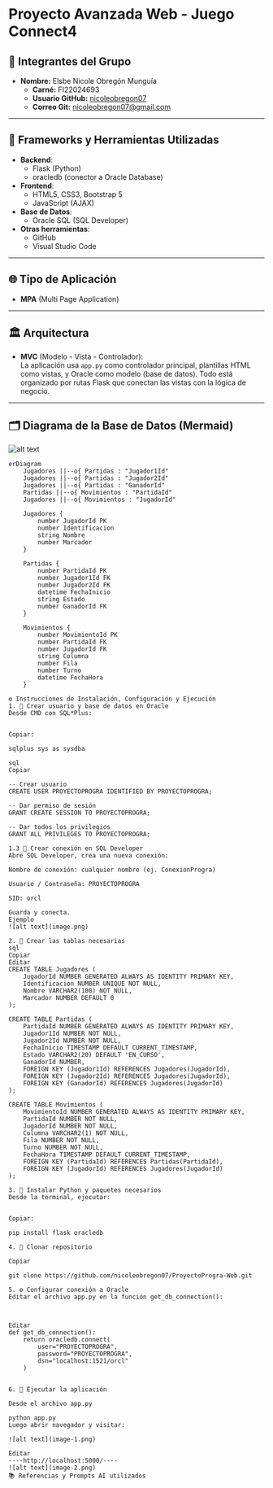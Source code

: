 # Proyecto Avanzada Web - Juego Connect4

## 👥 Integrantes del Grupo

- **Nombre:** Elsbe Nicole Obregón Munguía  
  - **Carné:** FI22024693  
  - **Usuario GitHub:** [nicoleobregon07](https://github.com/nicoleobregon07)  
  - **Correo Git:** nicoleobregon07@gmail.com

---

## 🧰 Frameworks y Herramientas Utilizadas

- **Backend**:
  - Flask (Python)
  - oracledb (conector a Oracle Database)
- **Frontend**:
  - HTML5, CSS3, Bootstrap 5
  - JavaScript (AJAX)
- **Base de Datos**:
  - Oracle SQL (SQL Developer)
- **Otras herramientas**:
  - GitHub
  - Visual Studio Code

---

## 🌐 Tipo de Aplicación

- **MPA** (Multi Page Application)

---

## 🏛️ Arquitectura

- **MVC** (Modelo - Vista - Controlador):  
  La aplicación usa `app.py` como controlador principal, plantillas HTML como vistas, y Oracle como modelo (base de datos). Todo está organizado por rutas Flask que conectan las vistas con la lógica de negocio.

---

## 🗂️ Diagrama de la Base de Datos (Mermaid)
![alt text](<Untitled diagram _ Mermaid Chart-2025-07-09-012746.png>)
```mermaid
erDiagram
    Jugadores ||--o{ Partidas : "Jugador1Id"
    Jugadores ||--o{ Partidas : "Jugador2Id"
    Jugadores ||--o{ Partidas : "GanadorId"
    Partidas ||--o{ Movimientos : "PartidaId"
    Jugadores ||--o{ Movimientos : "JugadorId"

    Jugadores {
        number JugadorId PK
        number Identificacion
        string Nombre
        number Marcador
    }

    Partidas {
        number PartidaId PK
        number Jugador1Id FK
        number Jugador2Id FK
        datetime FechaInicio
        string Estado
        number GanadorId FK
    }

    Movimientos {
        number MovimientoId PK
        number PartidaId FK
        number JugadorId FK
        string Columna
        number Fila
        number Turno
        datetime FechaHora
    }

⚙️ Instrucciones de Instalación, Configuración y Ejecución
1. 🧱 Crear usuario y base de datos en Oracle
Desde CMD con SQL*Plus:


Copiar:

sqlplus sys as sysdba

sql
Copiar

-- Crear usuario
CREATE USER PROYECTOPROGRA IDENTIFIED BY PROYECTOPROGRA;

-- Dar permiso de sesión
GRANT CREATE SESSION TO PROYECTOPROGRA;

-- Dar todos los privilegios
GRANT ALL PRIVILEGES TO PROYECTOPROGRA;

1.3 📄 Crear conexión en SQL Developer
Abre SQL Developer, crea una nueva conexión:

Nombre de conexión: cualquier nombre (ej. ConexionProgra)

Usuario / Contraseña: PROYECTOPROGRA

SID: orcl

Guarda y conecta.
Ejemplo
![alt text](image.png)

2. 🧱 Crear las tablas necesarias
sql
Copiar
Editar
CREATE TABLE Jugadores (
    JugadorId NUMBER GENERATED ALWAYS AS IDENTITY PRIMARY KEY,
    Identificacion NUMBER UNIQUE NOT NULL,
    Nombre VARCHAR2(100) NOT NULL,
    Marcador NUMBER DEFAULT 0
);

CREATE TABLE Partidas (
    PartidaId NUMBER GENERATED ALWAYS AS IDENTITY PRIMARY KEY,
    Jugador1Id NUMBER NOT NULL,
    Jugador2Id NUMBER NOT NULL,
    FechaInicio TIMESTAMP DEFAULT CURRENT_TIMESTAMP,
    Estado VARCHAR2(20) DEFAULT 'EN_CURSO',
    GanadorId NUMBER,
    FOREIGN KEY (Jugador1Id) REFERENCES Jugadores(JugadorId),
    FOREIGN KEY (Jugador2Id) REFERENCES Jugadores(JugadorId),
    FOREIGN KEY (GanadorId) REFERENCES Jugadores(JugadorId)
);

CREATE TABLE Movimientos (
    MovimientoId NUMBER GENERATED ALWAYS AS IDENTITY PRIMARY KEY,
    PartidaId NUMBER NOT NULL,
    JugadorId NUMBER NOT NULL,
    Columna VARCHAR2(1) NOT NULL,
    Fila NUMBER NOT NULL,
    Turno NUMBER NOT NULL,
    FechaHora TIMESTAMP DEFAULT CURRENT_TIMESTAMP,
    FOREIGN KEY (PartidaId) REFERENCES Partidas(PartidaId),
    FOREIGN KEY (JugadorId) REFERENCES Jugadores(JugadorId)
);

3. 🐍 Instalar Python y paquetes necesarios
Desde la terminal, ejecutar:


Copiar:

pip install flask oracledb

4. 📂 Clonar repositorio

Copiar

git clone https://github.com/nicoleobregon07/ProyectoProgra-Web.git

5. ⚙️ Configurar conexión a Oracle
Editar el archivo app.py en la función get_db_connection():



Editar
def get_db_connection():
    return oracledb.connect(
        user="PROYECTOPROGRA",
        password="PROYECTOPROGRA",
        dsn="localhost:1521/orcl"
    )


6. 🚀 Ejecutar la aplicación

Desde el archivo app.py

python app.py
Luego abrir navegador y visitar:

![alt text](image-1.png)

Editar
----http://localhost:5000/----
![alt text](image-2.png)
📚 Referencias y Prompts AI utilizados